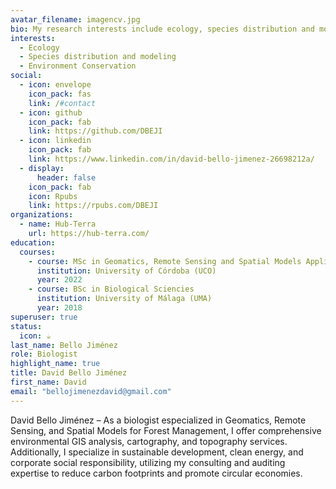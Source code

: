 ```yaml
---
avatar_filename: imagencv.jpg
bio: My research interests include ecology, species distribution and modeling.
interests:
  - Ecology
  - Species distribution and modeling
  - Environment Conservation
social:
  - icon: envelope
    icon_pack: fas
    link: /#contact
  - icon: github
    icon_pack: fab
    link: https://github.com/DBEJI
  - icon: linkedin
    icon_pack: fab
    link: https://www.linkedin.com/in/david-bello-jimenez-26698212a/
  - display:
      header: false
    icon_pack: fab
    icon: Rpubs
    link: https://rpubs.com/DBEJI
organizations:
  - name: Hub-Terra
    url: https://hub-terra.com/
education:
  courses:
    - course: MSc in Geomatics, Remote Sensing and Spatial Models Applied to Forest Management
      institution: University of Córdoba (UCO)
      year: 2022
    - course: BSc in Biological Sciencies
      institution: University of Málaga (UMA)
      year: 2018
superuser: true
status:
  icon: ☕️
last_name: Bello Jiménez
role: Biologist
highlight_name: true
title: David Bello Jiménez
first_name: David
email: "bellojimenezdavid@gmail.com"
---
```


David Bello Jiménez – As a biologist especialized in Geomatics, Remote Sensing, and Spatial Models for Forest Management, I offer comprehensive environmental GIS analysis, cartography, and topography services. Additionally, I specialize in sustainable development, clean energy, and corporate social responsibility, utilizing my consulting and auditing expertise to reduce carbon footprints and promote circular economies.
